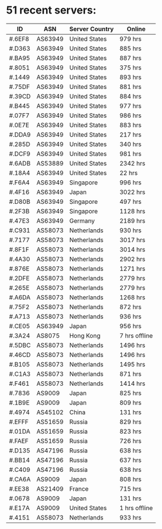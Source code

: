 # 51 recent servers:

| ID | ASN | Server Country | Online |
| ------ | ------ | ------ | ------ |
| #.6EF8 | AS63949 | United States | 979 hrs |
| #.D363 | AS63949 | United States | 885 hrs |
| #.BA95 | AS63949 | United States | 887 hrs |
| #.8051 | AS63949 | United States | 375 hrs |
| #.1449 | AS63949 | United States | 893 hrs |
| #.75DF | AS63949 | United States | 881 hrs |
| #.39CD | AS63949 | United States | 884 hrs |
| #.B445 | AS63949 | United States | 977 hrs |
| #.07F7 | AS63949 | United States | 986 hrs |
| #.0E7E | AS63949 | United States | 883 hrs |
| #.DDA9 | AS63949 | United States | 217 hrs |
| #.285D | AS63949 | United States | 340 hrs |
| #.DCF9 | AS63949 | United States | 981 hrs |
| #.6ADB | AS53889 | United States | 2342 hrs |
| #.18A4 | AS63949 | United States | 22 hrs |
| #.F6A4 | AS63949 | Singapore | 996 hrs |
| #.4F16 | AS63949 | Japan | 3022 hrs |
| #.D80B | AS63949 | Singapore | 497 hrs |
| #.2F3B | AS63949 | Singapore | 1128 hrs |
| #.47E3 | AS63949 | Germany | 2189 hrs |
| #.C931 | AS58073 | Netherlands | 930 hrs |
| #.7177 | AS58073 | Netherlands | 3017 hrs |
| #.8F1F | AS58073 | Netherlands | 3014 hrs |
| #.4A30 | AS58073 | Netherlands | 2902 hrs |
| #.876E | AS58073 | Netherlands | 1271 hrs |
| #.2DFE | AS58073 | Netherlands | 2779 hrs |
| #.265E | AS58073 | Netherlands | 2779 hrs |
| #.A6DA | AS58073 | Netherlands | 1268 hrs |
| #.75F2 | AS58073 | Netherlands | 872 hrs |
| #.A713 | AS58073 | Netherlands | 936 hrs |
| #.CE05 | AS63949 | Japan | 956 hrs |
| #.3A24 | AS8075 | Hong Kong | 7 hrs offline |
| #.5DBC | AS58073 | Netherlands | 1496 hrs |
| #.46CD | AS58073 | Netherlands | 1496 hrs |
| #.B105 | AS58073 | Netherlands | 1495 hrs |
| #.C1A3 | AS58073 | Netherlands | 871 hrs |
| #.F461 | AS58073 | Netherlands | 1414 hrs |
| #.7836 | AS9009 | Japan | 825 hrs |
| #.1B9E | AS9009 | Japan | 809 hrs |
| #.4974 | AS45102 | China | 131 hrs |
| #.EFFF | AS51659 | Russia | 829 hrs |
| #.01DA | AS51659 | Russia | 823 hrs |
| #.FAEF | AS51659 | Russia | 726 hrs |
| #.D135 | AS47196 | Russia | 638 hrs |
| #.BB14 | AS47196 | Russia | 637 hrs |
| #.C409 | AS47196 | Russia | 638 hrs |
| #.CA6A | AS9009 | Japan | 808 hrs |
| #.EE38 | AS21409 | France | 715 hrs |
| #.0678 | AS9009 | Japan | 131 hrs |
| #.E17A | AS9009 | United States | 1 hrs offline |
| #.4151 | AS58073 | Netherlands | 933 hrs |


